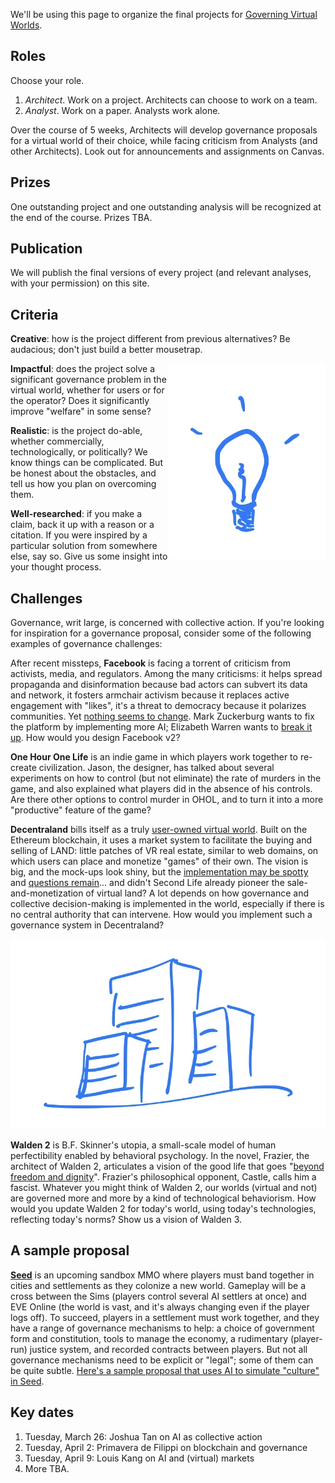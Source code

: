 We'll be using this page to organize the final projects for [Governing Virtual Worlds](https://hls.harvard.edu/academics/curriculum/catalog/default.aspx?o=72386).

## Roles

Choose your role.

1. *Architect*. Work on a project. Architects can choose to work on a team.
2. *Analyst*. Work on a paper. Analysts work alone.

Over the course of 5 weeks, Architects will develop governance proposals for a virtual world of their choice, while facing criticism from Analysts (and other Architects). Look out for announcements and assignments on Canvas.

## Prizes

One outstanding project and one outstanding analysis will be recognized at the end of the course. Prizes TBA.

## Publication

We will publish the final versions of every project (and relevant analyses, with your permission) on this site.

## Criteria

**Creative**: how is the project different from previous alternatives? Be audacious; don't just build a better mousetrap.

<img src="/329E1BC6-9536-4FBD-886E-7262D8A73532.jpeg" style="float: right; width: 50%; height: 50%">

**Impactful**: does the project solve a significant governance problem in the virtual world, whether for users or for the operator? Does it significantly improve "welfare" in some sense?

**Realistic**: is the project do-able, whether commercially, technologically, or politically? We know things can be complicated. But be honest about the obstacles, and tell us how you plan on overcoming them.

**Well-researched**: if you make a claim, back it up with a reason or a citation. If you were inspired by a particular solution from somewhere else, say so. Give us some insight into your thought process.

## Challenges

Governance, writ large, is concerned with collective action. If you're looking for inspiration for a governance proposal, consider some of the following examples of governance challenges:

After recent missteps, **Facebook** is facing a torrent of criticism from activists, media, and regulators. Among the many criticisms: it helps spread propaganda and disinformation because bad actors can subvert its data and network, it fosters armchair activism because it replaces active engagement with "likes", it's a threat to democracy because it polarizes communities. Yet [nothing seems to change](https://www.nytimes.com/2019/03/19/opinion/facebook-antitrust-investigation.html?action=click&module=Opinion&pgtype=Homepage). Mark Zuckerburg wants to fix the platform by implementing more AI; Elizabeth Warren wants to [break it up](https://medium.com/@teamwarren/heres-how-we-can-break-up-big-tech-9ad9e0da324c). How would you design Facebook v2?

**One Hour One Life** is an indie game in which players work together to re-create civilization. Jason, the designer, has talked about several experiments on how to control (but not eliminate) the rate of murders in the game, and also explained what players did in the absence of his controls. Are there other options to control murder in OHOL, and to turn it into a more "productive" feature of the game?

**Decentraland** bills itself as a truly [user-owned virtual world](https://medium.com/decentraland/introducing-the-decentraland-whitepaper-c115a17c77a9). Built on the Ethereum blockchain, it uses a market system to facilitate the buying and selling of LAND: little patches of VR real estate, similar to web domains, on which users can place and monetize "games" of their own. The vision is big, and the mock-ups look shiny, but the [implementation may be spotty](https://medium.com/@mattcondon/thoughts-on-decentraland-6a6ddbf9cd4a) and [questions remain](https://farsightpodcast.com/2019/03/06/opportunity-and-exit-what-decentraland-can-learn-from-second-life/)... and didn't Second Life already pioneer the sale-and-monetization of virtual land? A lot depends on how governance and collective decision-making is implemented in the world, especially if there is no central authority that can intervene. How would you implement such a governance system in Decentraland?

![](/3CE1496E-8663-4486-8558-9E4471CF3672.jpeg)

**Walden 2** is B.F. Skinner's utopia, a small-scale model of human perfectibility enabled by behavioral psychology. In the novel, Frazier, the architect of Walden 2, articulates a vision of the good life that goes "[beyond freedom and dignity](https://en.m.wikipedia.org/wiki/Beyond_Freedom_and_Dignity)". Frazier's philosophical opponent, Castle, calls him a fascist. Whatever you might think of Walden 2, our worlds (virtual and not) are governed more and more by a kind of technological behaviorism. How would you update Walden 2 for today's world, using today's technologies, reflecting today's norms? Show us a vision of Walden 3.

## A sample proposal

[**Seed**](www.seed-project.io) is an upcoming sandbox MMO where players must band together in cities and settlements as they colonize a new world. Gameplay will be a cross between the Sims (players control several AI settlers at once) and EVE Online (the world is vast, and it's always changing even if the player logs off). To succeed, players in a settlement must work together, and they have a range of governance mechanisms to help: a choice of government form and constitution, tools to manage the economy, a rudimentary (player-run) justice system, and recorded contracts between players. But not all governance mechanisms need to be explicit or "legal"; some of them can be quite subtle. [Here's a sample proposal that uses AI to simulate "culture" in Seed](https://docs.google.com/document/d/10GQFbj8mPPwey8RQZxavkvQ0q6px0gAjNe2JFeWNCHg).

## Key dates

1. Tuesday, March 26: Joshua Tan on AI as collective action
2. Tuesday, April 2: Primavera de Filippi on blockchain and governance
3. Tuesday, April 9: Louis Kang on AI and (virtual) markets
4. More TBA.
